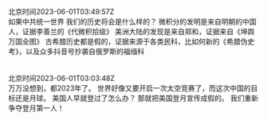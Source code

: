 北京时间2023-06-01T03:49:57Z<br>如果中共统一世界
我们的历史将会是什么样的？
微积分的发明是来自明朝的中国人，证据李善兰的《代微积拾级》
美洲大陆的发现是来自郑和，证据来自《坤舆万国全图》
古希腊历史都是假的，证据来源于各类民科，比如何新的《希腊伪史考》，以及众多抖音号抄袭自俄罗斯的福缅科<br><br><br>北京时间2023-06-01T03:03:48Z<br>万万没想到，都2023年了。
世界好像又要开启一次太空竞赛了，而这次中国的目标还是月球。
美国人早就登过了怎么办？
那就把美国登月宣传成假的。
我们重新争夺登月第一人！<br><br><br>